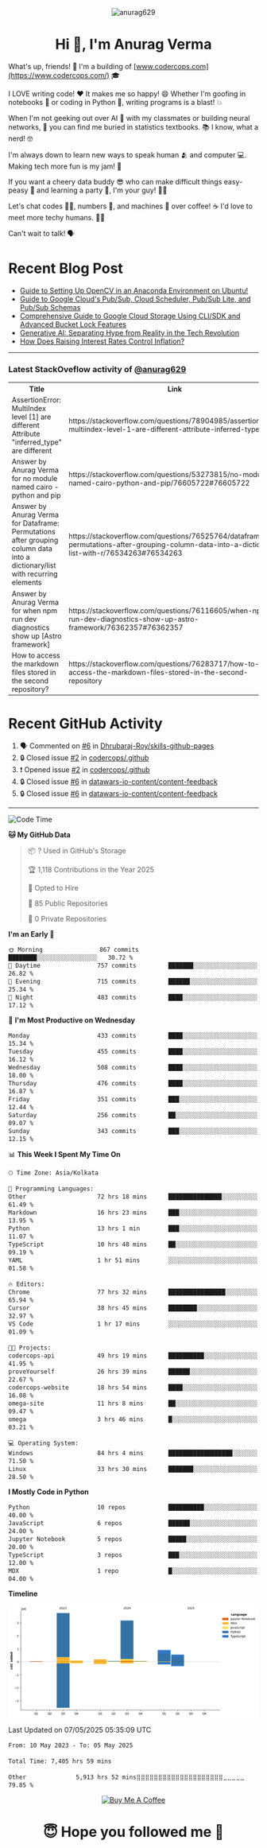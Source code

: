 

<p align="center"> <img src="https://komarev.com/ghpvc/?username=anurag629&label=Profile%20views&color=0e75b6&style=flat" alt="anurag629" /> </p>

<h1 align="center">Hi 👋, I'm Anurag Verma</h1>

What's up, friends! 👋 I'm a building of [www.codercops.com](https://www.codercops.com/) 🎓

I LOVE writing code! ❤️ It makes me so happy! 😄 Whether I'm goofing in notebooks 📓 or coding in Python 🐍, writing programs is a blast! 💥

When I'm not geeking out over AI 🤖 with my classmates or building neural networks, 🧠 you can find me buried in statistics textbooks. 📚 I know, what a nerd! 🤓

I'm always down to learn new ways to speak human 🫂 and computer 💻. Making tech more fun is my jam! 🍇

If you want a cheery data buddy 😎 who can make difficult things easy-peasy 🥝 and learning a party 🎉, I'm your guy! 🙋‍♂️

Let's chat codes 👨‍💻, numbers 🧮, and machines 🤖 over coffee! ☕ I'd love to meet more techy humans. 💁‍♂️

Can't wait to talk! 🗣️

# Recent Blog Post

<!-- BLOG-POST-LIST:START -->
- [Guide to Setting Up OpenCV in an Anaconda Environment on Ubuntu!](https://codercops.tech/blog/computer-vision-bootcamp/Guide-to-Setting-Up-OpenCV-in-an-Anaconda-Environment-on-Ubuntu!)
- [Guide to Google Cloud&#39;s Pub/Sub, Cloud Scheduler, Pub/Sub Lite, and Pub/Sub Schemas](https://codercops.tech/blog/google-cloud/Google-Clouds-Pub-Sub-Cloud-Scheduler-Pub-Sub-Lite-and-Pub-Sub-Schemas)
- [Comprehensive Guide to Google Cloud Storage Using CLI/SDK and Advanced Bucket Lock Features](https://codercops.tech/blog/google-cloud/Google-Cloud-Storage-Using-CLI-SDK-and-Advanced-Bucket-Lock-Features)
- [Generative AI: Separating Hype from Reality in the Tech Revolution](https://codercops.tech/blog/tech-latest-updates/generative-ai-seperating-hype-from-reality-in-the-tech-revolution)
- [How Does Raising Interest Rates Control Inflation?](https://codercops.tech/blog/startup-unicorn/how-does-raising-interest-rates-control-inflation)
<!-- BLOG-POST-LIST:END -->

---

### Latest StackOveflow activity of [@anurag629](https://github.com/anurag629)
<table>
  <tr><th>Title</th><th>Link</th></tr>
  <!-- STACKOVERFLOW:START --><tr><td>AssertionError: MultiIndex level [1] are different Attribute &quot;inferred_type&quot; are different</td><td>https://stackoverflow.com/questions/78904985/assertionerror-multiindex-level-1-are-different-attribute-inferred-type-are</td></tr><tr><td>Answer by Anurag Verma for no module named cairo - python and pip</td><td>https://stackoverflow.com/questions/53273815/no-module-named-cairo-python-and-pip/76605722#76605722</td></tr><tr><td>Answer by Anurag Verma for Dataframe: Permutations after grouping column data into a dictionary/list with recurring elements</td><td>https://stackoverflow.com/questions/76525764/dataframe-permutations-after-grouping-column-data-into-a-dictionary-list-with-r/76534263#76534263</td></tr><tr><td>Answer by Anurag Verma for when npm run dev diagnostics show up [Astro framework]</td><td>https://stackoverflow.com/questions/76116605/when-npm-run-dev-diagnostics-show-up-astro-framework/76362357#76362357</td></tr><tr><td>How to access the markdown files stored in the second repository?</td><td>https://stackoverflow.com/questions/76283717/how-to-access-the-markdown-files-stored-in-the-second-repository</td></tr><!-- STACKOVERFLOW:END -->
</table>

# Recent GitHub Activity
<!--START_SECTION:activity-->
1. 🗣 Commented on [#6](https://github.com/Dhrubaraj-Roy/skills-github-pages/issues/6#issuecomment-2816675607) in [Dhrubaraj-Roy/skills-github-pages](https://github.com/Dhrubaraj-Roy/skills-github-pages)
2. 🔒 Closed issue [#2](https://github.com/codercops/.github/issues/2) in [codercops/.github](https://github.com/codercops/.github)
3. ❗ Opened issue [#2](https://github.com/codercops/.github/issues/2) in [codercops/.github](https://github.com/codercops/.github)
4. 🔒 Closed issue [#6](https://github.com/datawars-io-content/content-feedback/issues/6) in [datawars-io-content/content-feedback](https://github.com/datawars-io-content/content-feedback)
5. 🔒 Closed issue [#6](https://github.com/datawars-io-content/content-feedback/issues/6) in [datawars-io-content/content-feedback](https://github.com/datawars-io-content/content-feedback)
<!--END_SECTION:activity-->

---

<!--START_SECTION:waka-->
![Code Time](http://img.shields.io/badge/Code%20Time-7%2C405%20hrs%2059%20mins-blue)

**🐱 My GitHub Data** 

> 📦 ? Used in GitHub's Storage 
 > 
> 🏆 1,118 Contributions in the Year 2025
 > 
> 💼 Opted to Hire
 > 
> 📜 85 Public Repositories 
 > 
> 🔑 0 Private Repositories 
 > 
**I'm an Early 🐤** 

```text
🌞 Morning                867 commits         ████████░░░░░░░░░░░░░░░░░   30.72 % 
🌆 Daytime                757 commits         ███████░░░░░░░░░░░░░░░░░░   26.82 % 
🌃 Evening                715 commits         ██████░░░░░░░░░░░░░░░░░░░   25.34 % 
🌙 Night                  483 commits         ████░░░░░░░░░░░░░░░░░░░░░   17.12 % 
```
📅 **I'm Most Productive on Wednesday** 

```text
Monday                   433 commits         ████░░░░░░░░░░░░░░░░░░░░░   15.34 % 
Tuesday                  455 commits         ████░░░░░░░░░░░░░░░░░░░░░   16.12 % 
Wednesday                508 commits         ████░░░░░░░░░░░░░░░░░░░░░   18.00 % 
Thursday                 476 commits         ████░░░░░░░░░░░░░░░░░░░░░   16.87 % 
Friday                   351 commits         ███░░░░░░░░░░░░░░░░░░░░░░   12.44 % 
Saturday                 256 commits         ██░░░░░░░░░░░░░░░░░░░░░░░   09.07 % 
Sunday                   343 commits         ███░░░░░░░░░░░░░░░░░░░░░░   12.15 % 
```


📊 **This Week I Spent My Time On** 

```text
🕑︎ Time Zone: Asia/Kolkata

💬 Programming Languages: 
Other                    72 hrs 18 mins      ███████████████░░░░░░░░░░   61.49 % 
Markdown                 16 hrs 23 mins      ███░░░░░░░░░░░░░░░░░░░░░░   13.95 % 
Python                   13 hrs 1 min        ███░░░░░░░░░░░░░░░░░░░░░░   11.07 % 
TypeScript               10 hrs 48 mins      ██░░░░░░░░░░░░░░░░░░░░░░░   09.19 % 
YAML                     1 hr 51 mins        ░░░░░░░░░░░░░░░░░░░░░░░░░   01.58 % 

🔥 Editors: 
Chrome                   77 hrs 32 mins      ████████████████░░░░░░░░░   65.94 % 
Cursor                   38 hrs 45 mins      ████████░░░░░░░░░░░░░░░░░   32.97 % 
VS Code                  1 hr 17 mins        ░░░░░░░░░░░░░░░░░░░░░░░░░   01.09 % 

🐱‍💻 Projects: 
codercops-api            49 hrs 19 mins      ██████████░░░░░░░░░░░░░░░   41.95 % 
proveYourself            26 hrs 39 mins      ██████░░░░░░░░░░░░░░░░░░░   22.67 % 
codercops-website        18 hrs 54 mins      ████░░░░░░░░░░░░░░░░░░░░░   16.08 % 
omega-site               11 hrs 8 mins       ██░░░░░░░░░░░░░░░░░░░░░░░   09.47 % 
omega                    3 hrs 46 mins       █░░░░░░░░░░░░░░░░░░░░░░░░   03.21 % 

💻 Operating System: 
Windows                  84 hrs 4 mins       ██████████████████░░░░░░░   71.50 % 
Linux                    33 hrs 30 mins      ███████░░░░░░░░░░░░░░░░░░   28.50 % 
```

**I Mostly Code in Python** 

```text
Python                   10 repos            ██████████░░░░░░░░░░░░░░░   40.00 % 
JavaScript               6 repos             ██████░░░░░░░░░░░░░░░░░░░   24.00 % 
Jupyter Notebook         5 repos             █████░░░░░░░░░░░░░░░░░░░░   20.00 % 
TypeScript               3 repos             ███░░░░░░░░░░░░░░░░░░░░░░   12.00 % 
MDX                      1 repo              █░░░░░░░░░░░░░░░░░░░░░░░░   04.00 % 
```



**Timeline**

![Lines of Code chart](https://raw.githubusercontent.com/anurag629/anurag629/main/assets/bar_graph.png)


 Last Updated on 07/05/2025 05:35:09 UTC
<!--END_SECTION:waka-->

<!--START_SECTION:waka-simple-->

```text
From: 10 May 2023 - To: 05 May 2025

Total Time: 7,405 hrs 59 mins

Other              5,913 hrs 52 mins⣿⣿⣿⣿⣿⣿⣿⣿⣿⣿⣿⣿⣿⣿⣿⣿⣿⣿⣿⣿⣀⣀⣀⣀⣀   79.85 %
```

<!--END_SECTION:waka-simple-->

<p align="center"> 
<a href="https://www.buymeacoffee.com/anurag629" target="_blank"><img src="https://cdn.buymeacoffee.com/buttons/default-orange.png" alt="Buy Me A Coffee" height="60" width="250"></a>
</p>


<h1 align="center"> 😇 Hope you followed me 🥰  </h1>
